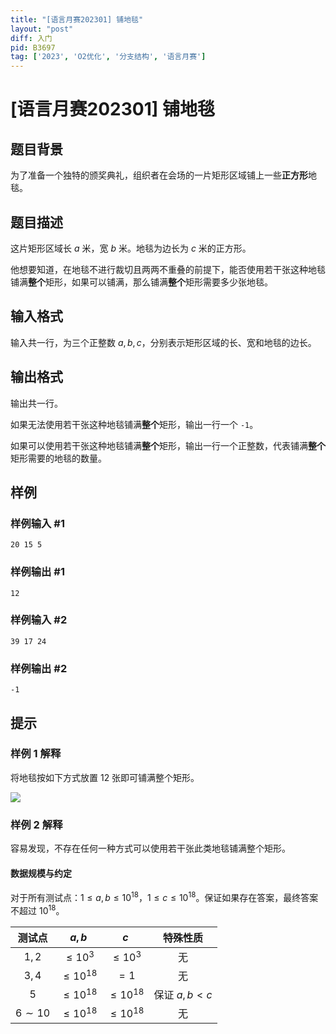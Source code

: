 ```yaml
---
title: "[语言月赛202301] 铺地毯"
layout: "post"
diff: 入门
pid: B3697
tag: ['2023', 'O2优化', '分支结构', '语言月赛']
---
```

# [语言月赛202301] 铺地毯
## 题目背景

为了准备一个独特的颁奖典礼，组织者在会场的一片矩形区域铺上一些**正方形**地毯。
## 题目描述

这片矩形区域长 $a$ 米，宽 $b$ 米。地毯为边长为 $c$ 米的正方形。

他想要知道，在地毯不进行裁切且两两不重叠的前提下，能否使用若干张这种地毯铺满**整个**矩形，如果可以铺满，那么铺满**整个**矩形需要多少张地毯。
## 输入格式

输入共一行，为三个正整数 $a, b, c$，分别表示矩形区域的长、宽和地毯的边长。
## 输出格式

输出共一行。

如果无法使用若干张这种地毯铺满**整个**矩形，输出一行一个 `-1`。

如果可以使用若干张这种地毯铺满**整个**矩形，输出一行一个正整数，代表铺满**整个**矩形需要的地毯的数量。
## 样例

### 样例输入 #1
```
20 15 5
```
### 样例输出 #1
```
12
```
### 样例输入 #2
```
39 17 24
```
### 样例输出 #2
```
-1
```
## 提示

### 样例 1 解释

将地毯按如下方式放置 $12$ 张即可铺满整个矩形。

![](https://cdn.luogu.com.cn/upload/image_hosting/9ktxgaxh.png)

### 样例 2 解释

容易发现，不存在任何一种方式可以使用若干张此类地毯铺满整个矩形。

#### 数据规模与约定

对于所有测试点：$1 \leq a, b \leq 10 ^ {18}$，$1 \leq c \leq 10 ^ {18}$。保证如果存在答案，最终答案不超过 $10 ^ {18}$。

| 测试点 | $a, b$ | $c$ | 特殊性质 |
| :----------: | :----------: | :----------: | :----------: |
| $1, 2$ | $\leq 10 ^ 3$ | $\leq 10 ^ 3$ | 无 |
| $3, 4$ | $\leq 10 ^ {18}$ | $= 1$ | 无 |
| $5$ | $\leq 10 ^ {18}$ | $\leq 10 ^ {18}$ | 保证 $a, b < c$ |
| $6 \sim 10$ | $\leq 10 ^ {18}$ | $\leq 10 ^ {18}$ | 无 |
